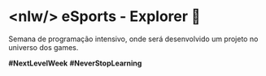 # **&lt;nlw&#47;&gt; eSports - Explorer** 🚀 

Semana de programação intensivo, onde será desenvolvido um projeto no universo dos games.

**&#35;NextLevelWeek** **&#35;NeverStopLearning**